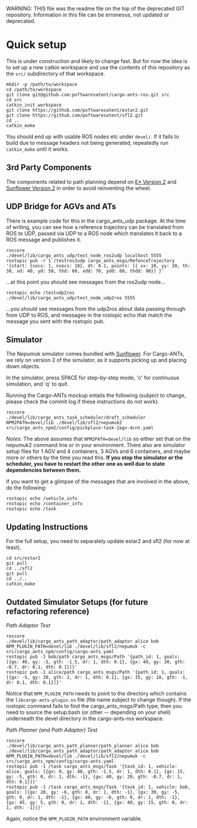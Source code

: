 WARNING: 
THIS file was the readme file on the top of the deprecated GIT repository. 
Information in this file can be erroneous, not updated or deprecated.


Quick setup
===========

This is under construction and likely to change fast. But for now the
idea is to set up a new catkin workspace and use the contents of this
repository as the `src/` subdirectory of that workspace.

    mkdir -p /path/to/workspace
    cd /path/to/workspace
    git clone git@github.com:poftwaresatent/cargo-ants-ros.git src
    cd src
    catkin_init_workspace
    git clone https://github.com/poftwaresatent/estar2.git
    git clone https://github.com/poftwaresatent/sfl2.git
    cd ..
    catkin_make

You should end up with usable ROS nodes etc under `devel/`. If it
fails to build due to message headers not being generated, repeatedly
run `catkin_make` until it works.

3rd Party Components
--------------------

The components related to path planning depend on [E* Version
2][estar2] and [Sunflower Version 2][sfl2] in order to avoid
reinventing the wheel.

[sfl2]: https://github.com/poftwaresatent/sfl2
[estar2]: https://github.com/poftwaresatent/estar2


UDP Bridge for AGVs and ATs
---------------------------

There is example code for this in the cargo_ants_udp package.  At the
time of writing, you can see how a reference trajectory can be
translated from ROS to UDP, passed via UDP to a ROS node which
translates it back to a ROS message and publishes it.

    roscore
    ./devel/lib/cargo_ants_udp/test_node_ros2udp localhost 5555
    rostopic pub -r 1 /testros2udp cargo_ants_msgs/RefenceTrajectory '{start: {secs: 1, nsecs: 10}, dt: 0.1, points: [{ xx: 10, yy: 20, th: 30, xd: 40, yd: 50, thd: 60, xdd: 70, ydd: 80, thdd: 90}] }'

...at this point you should see messages from the ros2udp node...

    rostopic echo /testudp2ros
    ./devel/lib/cargo_ants_udp/test_node_udp2ros 5555

...you should see messages from the udp2ros about data passing through
from UDP to ROS, and messages in the rostopic echo that match the
message you sent with the rostopic pub.


Simulator
---------

The Nepumuk simulator comes bundled with [Sunflower][sfl2].  For
Cargo-ANTs, we rely on version 2 of the simulator, as it supports
picking up and placing down objects.

In the simulator, press SPACE for step-by-step mode, 'c' for
continuous simulation, and 'q' to quit.

Running the Cargo-ANTs mockup entails the following (subject to
change, please check the commit log if these instructions do not
work).

    roscore
    ./devel/lib/cargo_ants_task_scheduler/draft_scheduler
    NPM2PATH=devel/lib ./devel/lib/sfl2/nepumuk2 src/cargo_ants_npm2/config/pickplace-task-2agv-4cnt.yaml

*Notes:* The above assumes that `NPM2PATH=devel/lib` so either set
that on the nepumuk2 command line or in your environment.  There also
are simulator setup files for 1 AGV and 4 containers, 3 AGVs and 6
containers, and maybe more or others by the time you read this. **If you
stop the simulator or the scheduler, you have to restart the other one
as well due to state dependencies between them.**

If you want to get a glimpse of the messages that are involved in the
above, do the following:

    rostopic echo /vehicle_info
    rostopic echo /container_info
    rostopic echo /task

Updating Instructions
---------------------

For the full setup, you need to separately update estar2 and sfl2 (for now at least).

    cd src/estar2
    git pull
    cd ../sfl2
    git pull
    cd ../..
    catkin_make

Outdated Simulator Setups (for future refactoring reference)
------------------------------------------------------------

*Path Adaptor Test*

    roscore
    ./devel/lib/cargo_ants_path_adaptor/path_adaptor alice bob
    NPM_PLUGIN_PATH=devel/lib ./devel/lib/sfl2/nepumuk -c src/cargo_ants_npm/config/cargo-ants.yaml
    rostopic pub -1 bob/path cargo_ants_msgs/Path '{path_id: 1, goals: [{gx: 40, gy: -5, gth: -1.5, dr: 1, dth: 0.1}, {gx: 40, gy: 30, gth: -0.7, dr: 0.1, dth: 0.1}]}'
    rostopic pub -1 alice/path cargo_ants_msgs/Path '{path_id: 1, goals: [{gx: -5, gy: 30, gth: 2, dr: 1, dth: 0.1}, {gx: 35, gy: 18, gth: -1, dr: 0.1, dth: 0.1}]}'

Notice that `NPM_PLUGIN_PATH` needs to point to the directory which
contains the `libcargo-ants-plugin.so` file (file name subject to
change though).  If the rostopic command fails to find the
cargo_ants_msgs/Path type, then you need to source the setup.bash (or
other -- depending on your shell) underneath the devel directory in
the cargo-ants-ros workspace.

*Path Planner (and Path Adaptor) Test*

    roscore
    ./devel/lib/cargo_ants_path_planner/path_planner alice bob
    ./devel/lib/cargo_ants_path_adaptor/path_adaptor alice bob
    NPM_PLUGIN_PATH=devel/lib ./devel/lib/sfl2/nepumuk -c src/cargo_ants_npm/config/cargo-ants.yaml
    rostopic pub -1 /task cargo_ants_msgs/Task '{task_id: 1, vehicle: alice, goals: [{gx: 0, gy: 40, gth: -1.5, dr: 1, dth: 0.1}, {gx: 15, gy: -5, gth: 0, dr: 1, dth: -1}, {gx: 40, gy: 20, gth: -0.7, dr: 1, dth: 0.1}]}'
    rostopic pub -1 /task cargo_ants_msgs/Task '{task_id: 1, vehicle: bob, goals: [{gx: 20, gy: -6, gth: 0, dr: 1, dth: -1}, {gx: 30, gy: -5, gth: 0, dr: 1, dth: -1}, {gx: 40, gy: -6, gth: 0, dr: 1, dth: -1}, {gx: 45, gy: 5, gth: 0, dr: 1, dth: -1}, {gx: 40, gy: 15, gth: 0, dr: 1, dth: -1}]}'

Again, notice the `NPM_PLUGIN_PATH` environment variable.
